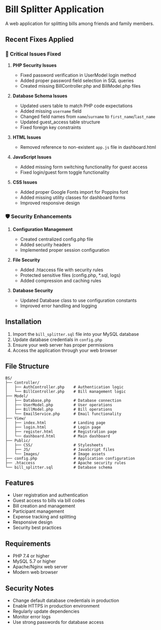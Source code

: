 # Bill Splitter Application

A web application for splitting bills among friends and family members.

## Recent Fixes Applied

### 🔧 Critical Issues Fixed

1. **PHP Security Issues**
   - Fixed password verification in UserModel login method
   - Added proper password field selection in SQL queries
   - Created missing BillController.php and BillModel.php files

2. **Database Schema Issues**
   - Updated users table to match PHP code expectations
   - Added missing `username` field
   - Changed field names from `name`/`surname` to `first_name`/`last_name`
   - Updated guest_access table structure
   - Fixed foreign key constraints

3. **HTML Issues**
   - Removed reference to non-existent `app.js` file in dashboard.html

4. **JavaScript Issues**
   - Added missing form switching functionality for guest access
   - Fixed login/guest form toggle functionality

5. **CSS Issues**
   - Added proper Google Fonts import for Poppins font
   - Added missing utility classes for dashboard forms
   - Improved responsive design

### 🛡️ Security Enhancements

1. **Configuration Management**
   - Created centralized config.php file
   - Added security headers
   - Implemented proper session configuration

2. **File Security**
   - Added .htaccess file with security rules
   - Protected sensitive files (config.php, *.sql, logs)
   - Added compression and caching rules

3. **Database Security**
   - Updated Database class to use configuration constants
   - Improved error handling and logging

## Installation

1. Import the `bill_splitter.sql` file into your MySQL database
2. Update database credentials in `config.php`
3. Ensure your web server has proper permissions
4. Access the application through your web browser

## File Structure

```
BS/
├── Controller/
│   ├── AuthController.php    # Authentication logic
│   └── BillController.php    # Bill management logic
├── Model/
│   ├── Database.php          # Database connection
│   ├── UserModel.php         # User operations
│   ├── BillModel.php         # Bill operations
│   └── EmailService.php      # Email functionality
├── View/
│   ├── index.html            # Landing page
│   ├── login.html            # Login page
│   ├── register.html         # Registration page
│   └── dashboard.html        # Main dashboard
├── Public/
│   ├── CSS/                  # Stylesheets
│   ├── JS/                   # JavaScript files
│   └── Images/               # Image assets
├── config.php                # Application configuration
├── .htaccess                 # Apache security rules
└── bill_splitter.sql         # Database schema
```

## Features

- User registration and authentication
- Guest access to bills via bill codes
- Bill creation and management
- Participant management
- Expense tracking and splitting
- Responsive design
- Security best practices

## Requirements

- PHP 7.4 or higher
- MySQL 5.7 or higher
- Apache/Nginx web server
- Modern web browser

## Security Notes

- Change default database credentials in production
- Enable HTTPS in production environment
- Regularly update dependencies
- Monitor error logs
- Use strong passwords for database access
